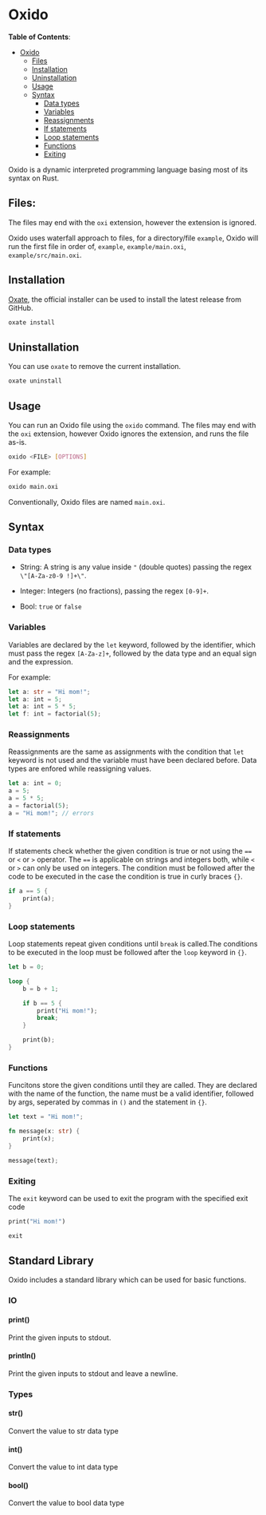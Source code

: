 # Oxido

**Table of Contents**:

- [Oxido](#oxido)
  - [Files](#Files)
  - [Installation](#installation)
  - [Uninstallation](#uninstallation)
  - [Usage](#usage)
  - [Syntax](#syntax)
    - [Data types](#data-types)
    - [Variables](#variables)
    - [Reassignments](#reassignments)
    - [If statements](#if-statements)
    - [Loop statements](#loop-statements)
    - [Functions](#functions)
    - [Exiting](#exiting)

Oxido is a dynamic interpreted programming language basing most of its syntax on Rust.

## Files:

The files may end with the `oxi` extension, however the extension is ignored.

Oxido uses waterfall approach to files, for a directory/file `example`, Oxido will run the first file in order of, `example`, `example/main.oxi`, `example/src/main.oxi`.

## Installation

[Oxate](https://github.com/oxidite/oxate), the official installer can be used to install the latest release from GitHub.

```bash
oxate install
```

## Uninstallation

You can use `oxate` to remove the current installation.

```bash
oxate uninstall
```

## Usage

You can run an Oxido file using the `oxido` command. The files may end with the `oxi` extension, however Oxido ignores the extension, and runs the file as-is.

```bash
oxido <FILE> [OPTIONS]
```

For example:

```bash
oxido main.oxi
```

Conventionally, Oxido files are named `main.oxi`.

## Syntax

### Data types

* String: A string is any value inside `"` (double quotes) passing the regex `\"[A-Za-z0-9 !]+\"`.

* Integer: Integers (no fractions), passing the regex `[0-9]+`.

* Bool: `true` or `false`

### Variables

Variables are declared by the `let` keyword, followed by the identifier, which must pass the regex `[A-Za-z]+`, followed by the data type and an equal sign and the expression.

For example:

```rs
let a: str = "Hi mom!";
let a: int = 5;
let a: int = 5 * 5;
let f: int = factorial(5);
```

### Reassignments

Reassignments are the same as assignments with the condition that `let` keyword is not used and the variable must have been declared before. Data types are enfored while reassigning values.

```rs
let a: int = 0;
a = 5;
a = 5 * 5;
a = factorial(5);
a = "Hi mom!"; // errors
```

### If statements

If statements check whether the given condition is true or not using the `==` or `<` or `>` operator. The `==` is applicable on strings and integers both, while `<` or `>` can only be used on integers. The condition must be followed after the code to be executed in the case the condition is true in curly braces `{}`.

```rs
if a == 5 {
    print(a);
}
```

### Loop statements

Loop statements repeat given conditions until `break` is called.The conditions to be executed in the loop must be followed after the `loop` keyword in `{}`.

```rs
let b = 0;

loop {
    b = b + 1;

    if b == 5 {
        print("Hi mom!");
        break;
    }

    print(b);
}
```

### Functions

Funcitons store the given conditions until they are called. They are declared with the name of the function, the name must be a valid identifier, followed by args, seperated by commas in `()` and the statement in `{}`.

```rs
let text = "Hi mom!";

fn message(x: str) {
    print(x);
}

message(text);
```

### Exiting

The `exit` keyword can be used to exit the program with the specified exit code

```rs
print("Hi mom!")

exit
```

## Standard Library

Oxido includes a standard library which can be used for basic functions.

### IO

#### print()

Print the given inputs to stdout.

#### println()

Print the given inputs to stdout and leave a newline.

### Types

#### str()

Convert the value to str data type

#### int()

Convert the value to int data type

#### bool()

Convert the value to bool data type